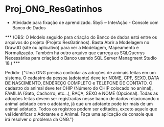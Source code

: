 # Proj_ONG_ResGatinhos
- Atividade para fixação de aprendizado. 5by5 ~ InterAção - Console com Banco de Dados

*** (OBS: O Modelo seguido para criação do Banco de dados está entre os arquivos do projeto (Projeto ResGatinhos). Basta Abrir a Modelagem no Draw.IO (site ou aplicativo) para ver a Modelagem, Mapeamento e Normalização. Também há outro arquivo que carrega as SQLQuerrys Necessárias para criaçãod o Banco usando SQL Server Managment Studio 18.) ***


Pedido: {"Uma ONG precisa controlar as adoções de animais feitas em um sistema.
O cadastro da pessoa (adotante) deve ter NOME, CPF, SEXO, DATA DE NASCIMENTO, ENDEREÇO COMPLETO e TELEFONE DE CONTATO.
O cadastro do animal deve ter CHIP (Número do CHIP colocado no animal), FAMILIA (Gato, Cachorro, etc...), RAÇA, SEXO e NOME (Opcional).
Todas as adoções feitas devem ser registradas nesse banco de dados relacionando o animal adotado com o adotante, já que um adotante pode ter mais de um animal adotado.
Todos os registros podem ser editados, exceto aquele que vai identificar o Adotante e o Animal.
Faça uma aplicação de console que irá resolver o problema da ONG."}
